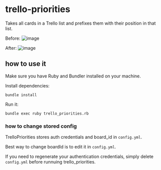 # trello-priorities

Takes all cards in a Trello list and prefixes them with their position in that list.

Before:
![image](https://cloud.githubusercontent.com/assets/343670/25106307/238f4426-239f-11e7-9765-08c2964ae343.png)

After:
![image](https://cloud.githubusercontent.com/assets/343670/25106357/739c3366-239f-11e7-9291-2547e048801b.png)

## how to use it

Make sure you have Ruby and Bundler installed on your machine.

Install dependencies:

```shell
bundle install
```

Run it:

```shell
bundle exec ruby trello_priorities.rb
```

### how to change stored config

TrelloPriorities stores auth credentials and board_id in `config.yml`.

Best way to change boardId is to edit it in `config.yml`.

If you need to regenerate your authentication credentials, simply delete `config.yml` before runnuing trello_priorities.
